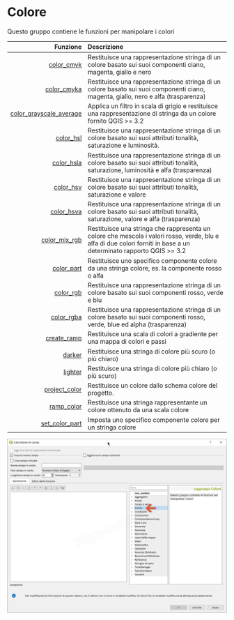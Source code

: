 # Colore

Questo gruppo contiene le funzioni per manipolare i colori

| Funzione  | Descrizione|
|----------:|:-----------|
|[color_cmyk](color_cmyk.md)|Restituisce una rappresentazione stringa di un colore basato sui suoi componenti ciano, magenta, giallo e nero|
|[color_cmyka](color_cmyka.md)|Restituisce una rappresentazione stringa di un colore basato sui suoi componenti ciano, magenta, giallo, nero e alfa (trasparenza)|
|[color_grayscale_average](color_grayscale_average.md)|Applica un filtro in scala di grigio e restituisce una rappresentazione di stringa da un colore fornito QGIS >= 3.2|
|[color_hsl](color_hsl.md)|Restituisce una rappresentazione stringa di un colore basato sui suoi attributi tonalità, saturazione e luminosità.|
|[color_hsla](color_hsla.md)|Restituisce una rappresentazione stringa di un colore basato sui suoi attributi tonalità, saturazione, luminosità e alfa (trasparenza)|
|[color_hsv](color_hsv.md)|Restituisce una rappresentazione stringa di un colore basato sui suoi attributi tonalità, saturazione e valore|
|[color_hsva](color_hsva.md)|Restituisce una rappresentazione stringa di un colore basato sui suoi attributi tonalità, saturazione, valore e alfa (trasparenza)|
|[color_mix_rgb](color_mix_rgb.md)|Restituisce una stringa che rappresenta un colore che mescola i valori rosso, verde, blu e alfa di due colori forniti in base a un determinato rapporto QGIS >= 3.2|
|[color_part](color_part.md)|Restituisce uno specifico componente colore da una stringa colore, es. la componente rosso o alfa|
|[color_rgb](color_rgb.md)|Restituisce una rappresentazione stringa di un colore basato sui suoi componenti rosso, verde e blu|
|[color_rgba](color_rgba.md)|Restituisce una rappresentazione stringa di un colore basato sui suoi componenti rosso, verde, blue ed alpha (trasparenza)|
|[create_ramp](create_ramp.md) |Restituisce una scala di colori a gradiente per una mappa di colori e passi|
|[darker](darker.md)|Restituisce una stringa di colore più scuro (o più chiaro)|
|[lighter](lighter.md)|Restituisce una stringa di colore più chiaro (o più scuro)|
|[project_color](project_color.md)|Restituisce un colore dallo schema colore del progetto.|
|[ramp_color](ramp_color.md)|Restituisce una stringa rappresentante un colore ottenuto da una scala colore|
|[set_color_part](set_color_part.md)|Imposta uno specifico componente colore per un stringa colore|

![](../../img/colore/gruppo_colore1.png)
